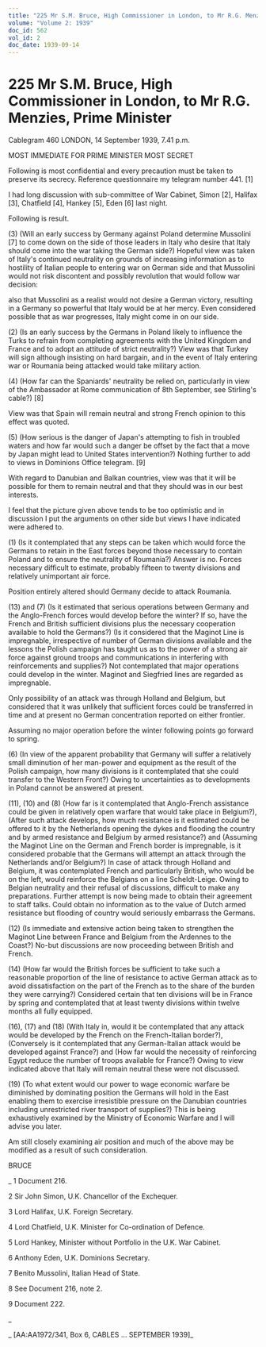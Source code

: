 ```yaml
---
title: "225 Mr S.M. Bruce, High Commissioner in London, to Mr R.G. Menzies, Prime Minister"
volume: "Volume 2: 1939"
doc_id: 562
vol_id: 2
doc_date: 1939-09-14
---
```


# 225 Mr S.M. Bruce, High Commissioner in London, to Mr R.G. Menzies, Prime Minister

Cablegram 460 LONDON, 14 September 1939, 7.41 p.m.

MOST IMMEDIATE FOR PRIME MINISTER MOST SECRET

Following is most confidential and every precaution must be taken to preserve its secrecy. Reference questionnaire my telegram number 441. [1]

I had long discussion with sub-committee of War Cabinet, Simon [2], Halifax [3], Chatfield [4], Hankey [5], Eden [6] last night.

Following is result.

(3) (Will an early success by Germany against Poland determine Mussolini [7] to come down on the side of those leaders in Italy who desire that Italy should come into the war taking the German side?) Hopeful view was taken of Italy's continued neutrality on grounds of increasing information as to hostility of Italian people to entering war on German side and that Mussolini would not risk discontent and possibly revolution that would follow war decision:

also that Mussolini as a realist would not desire a German victory, resulting in a Germany so powerful that Italy would be at her mercy. Even considered possible that as war progresses, Italy might come in on our side.

(2) (Is an early success by the Germans in Poland likely to influence the Turks to refrain from completing agreements with the United Kingdom and France and to adopt an attitude of strict neutrality?) View was that Turkey will sign although insisting on hard bargain, and in the event of Italy entering war or Roumania being attacked would take military action.

(4) (How far can the Spaniards' neutrality be relied on, particularly in view of the Ambassador at Rome communication of 8th September, see Stirling's cable?) [8]

View was that Spain will remain neutral and strong French opinion to this effect was quoted.

(5) (How serious is the danger of Japan's attempting to fish in troubled waters and how far would such a danger be offset by the fact that a move by Japan might lead to United States intervention?) Nothing further to add to views in Dominions Office telegram. [9]

With regard to Danubian and Balkan countries, view was that it will be possible for them to remain neutral and that they should was in our best interests.

I feel that the picture given above tends to be too optimistic and in discussion I put the arguments on other side but views I have indicated were adhered to.

(1) (Is it contemplated that any steps can be taken which would force the Germans to retain in the East forces beyond those necessary to contain Poland and to ensure the neutrality of Roumania?) Answer is no. Forces necessary difficult to estimate, probably fifteen to twenty divisions and relatively unimportant air force.

Position entirely altered should Germany decide to attack Roumania.

(13) and (7) (Is it estimated that serious operations between Germany and the Anglo-French forces would develop before the winter? If so, have the French and British sufficient divisions plus the necessary cooperation available to hold the Germans?) (Is it considered that the Maginot Line is impregnable, irrespective of number of German divisions available and the lessons the Polish campaign has taught us as to the power of a strong air force against ground troops and communications in interfering with reinforcements and supplies?) Not contemplated that major operations could develop in the winter. Maginot and Siegfried lines are regarded as impregnable.

Only possibility of an attack was through Holland and Belgium, but considered that it was unlikely that sufficient forces could be transferred in time and at present no German concentration reported on either frontier.

Assuming no major operation before the winter following points go forward to spring.

(6) (In view of the apparent probability that Germany will suffer a relatively small diminution of her man-power and equipment as the result of the Polish campaign, how many divisions is it contemplated that she could transfer to the Western Front?) Owing to uncertainties as to developments in Poland cannot be answered at present.

(11), (10) and (8) (How far is it contemplated that Anglo-French assistance could be given in relatively open warfare that would take place in Belgium?), (After such attack develops, how much resistance is it estimated could be offered to it by the Netherlands opening the dykes and flooding the country and by armed resistance and Belgium by armed resistance?) and (Assuming the Maginot Line on the German and French border is impregnable, is it considered probable that the Germans will attempt an attack through the Netherlands and/or Belgium?) In case of attack through Holland and Belgium, it was contemplated French and particularly British, who would be on the left, would reinforce the Belgians on a line Scheldt-Leige. Owing to Belgian neutrality and their refusal of discussions, difficult to make any preparations. Further attempt is now being made to obtain their agreement to staff talks. Could obtain no information as to the value of Dutch armed resistance but flooding of country would seriously embarrass the Germans.

(12) (Is immediate and extensive action being taken to strengthen the Maginot Line between France and Belgium from the Ardennes to the Coast?) No-but discussions are now proceeding between British and French.

(14) (How far would the British forces be sufficient to take such a reasonable proportion of the line of resistance to active German attack as to avoid dissatisfaction on the part of the French as to the share of the burden they were carrying?) Considered certain that ten divisions will be in France by spring and contemplated that at least twenty divisions within twelve months all fully equipped.

(16), (17) and (18) (With Italy in, would it be contemplated that any attack would be developed by the French on the French-Italian border?), (Conversely is it contemplated that any German-Italian attack would be developed against France?) and (How far would the necessity of reinforcing Egypt reduce the number of troops available for France?) Owing to view indicated above that Italy will remain neutral these were not discussed.

(19) (To what extent would our power to wage economic warfare be diminished by dominating position the Germans will hold in the East enabling them to exercise irresistible pressure on the Danubian countries including unrestricted river transport of supplies?) This is being exhaustively examined by the Ministry of Economic Warfare and I will advise you later.

Am still closely examining air position and much of the above may be modified as a result of such consideration.

BRUCE

_ 1 Document 216.

2 Sir John Simon, U.K. Chancellor of the Exchequer.

3 Lord Halifax, U.K. Foreign Secretary.

4 Lord Chatfield, U.K. Minister for Co-ordination of Defence.

5 Lord Hankey, Minister without Portfolio in the U.K. War Cabinet.

6 Anthony Eden, U.K. Dominions Secretary.

7 Benito Mussolini, Italian Head of State.

8 See Document 216, note 2.

9 Document 222.

_

_ [AA:AA1972/341, Box 6, CABLES ... SEPTEMBER 1939]_
